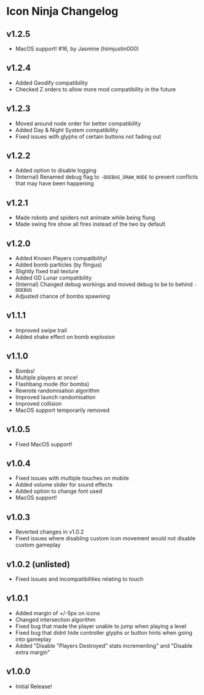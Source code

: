 # Icon Ninja Changelog
## v1.2.5
- MacOS support! #16, by Jasmine (hiimjustin000)
## v1.2.4
- Added Geodify compatibility
- Checked Z orders to allow more mod compatibility in the future
## v1.2.3
- Moved around node order for better compatibility
- Added Day & Night System compatibility
- Fixed issues with glyphs of certain buttons not fading out
## v1.2.2
- Added option to disable logging
- (Internal) Renamed debug flag to `-DDEBUG_DRAW_NODE` to prevent conflicts that may have been happening
## v1.2.1
- Made robots and spiders not animate while being flung
- Made swing fire show all fires instead of the two by default
## v1.2.0
- Added Known Players compatibility!
- Added bomb particles (by flingus)
- Slightly fixed trail texture
- Added GD Lunar compatibility
- (Internal) Changed debug workings and moved debug to be to behind `-DDEBUG`
- Adjusted chance of bombs spawning
## v1.1.1
- Improved swipe trail
- Added shake effect on bomb explosion
## v1.1.0
- Bombs!
- Multiple players at once!
- Flashbang mode (for bombs)
- Rewrote randomisation algorithm
- Improved launch randomisation
- Improved collision
- MacOS support temporarily removed
## v1.0.5
- Fixed MacOS support!
## v1.0.4
- Fixed issues with multiple touches on mobile
- Added volume slider for sound effects
- Added option to change font used
- MacOS support!
## v1.0.3
- Reverted changes in v1.0.2
- Fixed issues where disabling custom icon movement would not disable custom gameplay
## v1.0.2 (unlisted)
- Fixed issues and incompatibilities relating to touch
## v1.0.1
- Added margin of +/-5px on icons
- Changed intersection algorithm
- Fixed bug that made the player unable to jump when playing a level
- Fixed bug that didnt hide controller glyphs or button hints when going into gameplay
- Added "Disable "Players Destroyed" stats incrementing" and "Disable extra margin"
## v1.0.0
- Initial Release!
